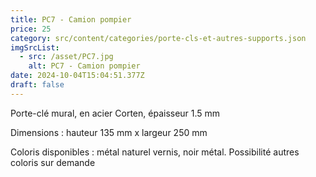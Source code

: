 ```yaml
---
title: PC7 - Camion pompier
price: 25
category: src/content/categories/porte-cls-et-autres-supports.json
imgSrcList:
  - src: /asset/PC7.jpg
    alt: PC7 - Camion pompier
date: 2024-10-04T15:04:51.377Z
draft: false
---
```


Porte-clé mural, en acier Corten, épaisseur 1.5 mm

Dimensions : hauteur 135 mm x largeur 250 mm

Coloris disponibles : métal naturel vernis, noir métal. Possibilité autres coloris sur demande
